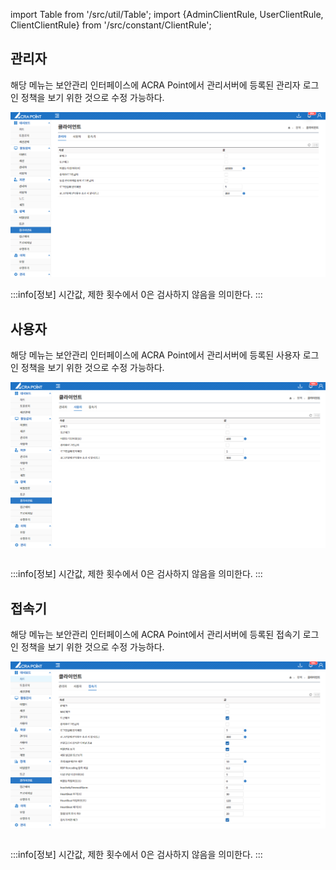 import Table from '/src/util/Table';
import {AdminClientRule, UserClientRule, ClientClientRule} from '/src/constant/ClientRule';

## 관리자

해당 메뉴는 보안관리 인터페이스에 ACRA Point에서 관리서버에 등록된 관리자 로그인 정책을 보기 위한 것으로 수정 가능하다.

![관리자 클라이언트](image.png)

<Table tableData={AdminClientRule}/>

:::info[정보]
시간값, 제한 횟수에서 0은 검사하지 않음을 의미한다.
:::

## 사용자
해당 메뉴는 보안관리 인터페이스에 ACRA Point에서 관리서버에 등록된 사용자 로그인 정책을 보기 위한 것으로 수정 가능하다.

![사용자 클라이언트](image-1.png)

<Table tableData={UserClientRule}/>


:::info[정보]
시간값, 제한 횟수에서 0은 검사하지 않음을 의미한다.
:::

## 접속기
해당 메뉴는 보안관리 인터페이스에 ACRA Point에서 관리서버에 등록된 접속기 로그인 정책을 보기 위한 것으로 수정 가능하다.

![접속기 클라이언트](image-2.png)

<Table tableData={ClientClientRule}/>

:::info[정보]
시간값, 제한 횟수에서 0은 검사하지 않음을 의미한다.
:::